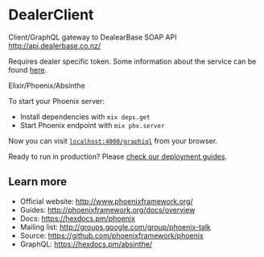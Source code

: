 # DealerClient

Client/GraphQL gateway to DealearBase SOAP API
http://api.dealerbase.co.nz/

Requires dealer specific token.
Some information about the service can be found [here](http://developers.dealerbase.co.nz/WebService/Default.aspx).

Elixir/Phoenix/Absinthe

To start your Phoenix server:

  * Install dependencies with `mix deps.get`
  * Start Phoenix endpoint with `mix phx.server`

Now you can visit [`localhost:4000/graphiql`](http://localhost:4000/graphiql) from your browser.

Ready to run in production? Please [check our deployment guides](http://www.phoenixframework.org/docs/deployment).

## Learn more

  * Official website: http://www.phoenixframework.org/
  * Guides: http://phoenixframework.org/docs/overview
  * Docs: https://hexdocs.pm/phoenix
  * Mailing list: http://groups.google.com/group/phoenix-talk
  * Source: https://github.com/phoenixframework/phoenix
  * GraphQL: https://hexdocs.pm/absinthe/
